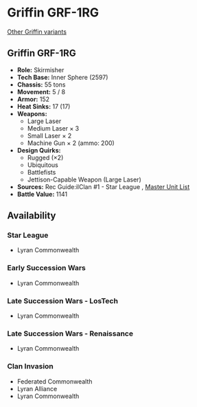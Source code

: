 # Griffin GRF-1RG 

[Other Griffin variants](../griffin.md) 

## Griffin GRF-1RG 

- **Role:** Skirmisher 
- **Tech Base:** Inner Sphere (2597) 
- **Chassis:** 55 tons 
- **Movement:** 5 / 8 
- **Armor:** 152 
- **Heat Sinks:** 17 (17) 
- **Weapons:** 
  - Large Laser 
  - Medium Laser × 3 
  - Small Laser × 2 
  - Machine Gun × 2 (ammo: 200) 
- **Design Quirks:** 
  - Rugged (×2) 
  - Ubiquitous 
  - Battlefists 
  - Jettison-Capable Weapon (Large Laser) 
- **Sources:** Rec Guide:ilClan #1 - Star League , [Master Unit List](http://masterunitlist.info/Unit/Details/9402) 
- **Battle Value:** 1141 

## Availability 

### Star League 

- Lyran Commonwealth 

### Early Succession Wars 

- Lyran Commonwealth 

### Late Succession Wars - LosTech 

- Lyran Commonwealth 

### Late Succession Wars - Renaissance 

- Lyran Commonwealth 

### Clan Invasion 

- Federated Commonwealth 
- Lyran Alliance 
- Lyran Commonwealth 

